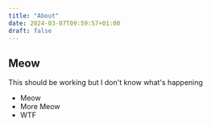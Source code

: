 ```yaml
---
title: "About"
date: 2024-03-07T09:59:57+01:00
draft: false
---
```


## Meow

This should be working but I don't know what's happening

- Meow
- More Meow
- WTF
